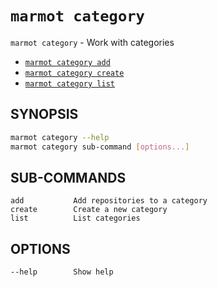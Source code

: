 # `marmot category`

`marmot category` - Work with categories

- [`marmot category add`](./category-add.md)
- [`marmot category create`](./category-create.md)
- [`marmot category list`](./category-list.md)

## SYNOPSIS

```sh
marmot category --help
marmot category sub-command [options...]
```

## SUB-COMMANDS

```text
add           Add repositories to a category
create        Create a new category
list          List categories
```

## OPTIONS

```text
--help        Show help
```
